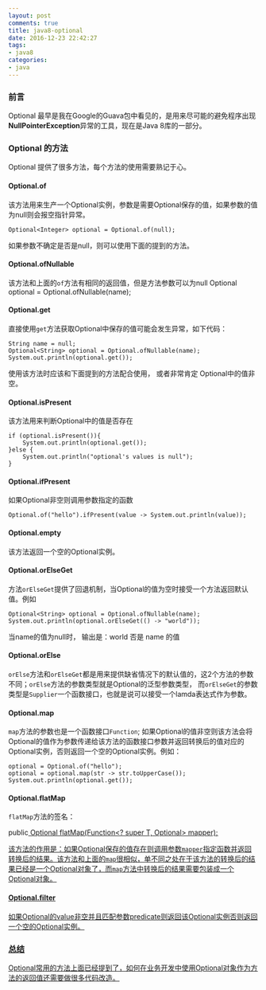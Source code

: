 ```yaml
---
layout: post
comments: true
title: java8-optional
date: 2016-12-23 22:42:27
tags:
- java8
categories:
- java
---
```


### 前言

Optional 最早是我在Google的Guava包中看见的，是用来尽可能的避免程序出现**NullPointerException**异常的工具，现在是Java 8库的一部分。

<!-- more -->

### Optional 的方法

Optional 提供了很多方法，每个方法的使用需要熟记于心。

#### Optional.of

该方法用来生产一个Optional实例，参数是需要Optional保存的值，如果参数的值为null则会报空指针异常。

    Optional<Integer> optional = Optional.of(null);
    
如果参数不确定是否是null，则可以使用下面的提到的方法。

####  Optional.ofNullable

该方法和上面的`of`方法有相同的返回值，但是方法参数可以为null
    Optional<String> optional = Optional.ofNullable(name);      
    
#### Optional.get

直接使用`get`方法获取Optional中保存的值可能会发生异常，如下代码：

    String name = null;
    Optional<String> optional = Optional.ofNullable(name);
    System.out.println(optional.get());

使用该方法时应该和下面提到的方法配合使用， 或者非常肯定 Optional中的值非空。

#### Optional.isPresent

该方法用来判断Optional中的值是否存在

    if (optional.isPresent()){
        System.out.println(optional.get());
    }else {
        System.out.println("optional's values is null");
    }   

#### Optional.ifPresent 

如果Optional非空则调用参数指定的函数

    Optional.of("hello").ifPresent(value -> System.out.println(value));    

#### Optional.empty    

该方法返回一个空的Optional实例。

#### Optional.orElseGet

方法`orElseGet`提供了回退机制，当Optional的值为空时接受一个方法返回默认值。例如

    Optional<String> optional = Optional.ofNullable(name);
    System.out.println(optional.orElseGet(() -> "world"));

当name的值为null时， 输出是：world 否是 name 的值

#### Optional.orElse

`orElse`方法和`orElseGet`都是用来提供缺省情况下的默认值的，这2个方法的参数不同；`orElse`方法的参数类型就是Optional的泛型参数类型， 而`orElseGet`的参数类型是`Supplier`一个函数接口，也就是说可以接受一个lamda表达式作为参数。


#### Optional.map

`map`方法的参数也是一个函数接口`Function`; 如果Optional的值非空则该方法会将Optional的值作为参数传递给该方法的函数接口参数并返回转换后的值对应的Optional实例，否则返回一个空的Optional实例。例如：

    optional = Optional.of("hello");
    optional = optional.map(str -> str.toUpperCase());
    System.out.println(optional.get());
    
#### Optional.flatMap

`flatMap`方法的签名：

public<U> Optional<U> flatMap(Function<? super T, Optional<U>> mapper);

该方法的作用是：如果Optional保存的值存在则调用参数`mapper`指定函数并返回转换后的结果。该方法和上面的`map`很相似，单不同之处在于该方法的转换后的结果已经是一个Optional对象了，而`map`方法中转换后的结果需要包装成一个Optional对象。

    
#### Optional.filter    

如果Optional的value非空并且匹配参数predicate则返回该Optional实例否则返回一个空的Optional实例。


### 总结

Optional常用的方法上面已经提到了，如何在业务开发中使用Optional对象作为方法的返回值还需要做很多代码改造。

        
    
    


